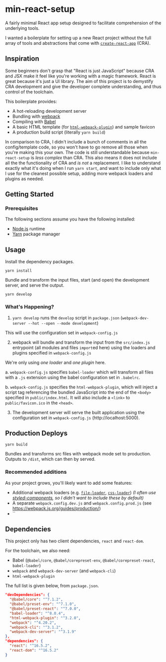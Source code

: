 # min-react-setup
A fairly minimal React app setup designed to facilitate comprehension of the underlying tools.

I wanted a boilerplate for setting up a new React project without the full array of tools and abstractions that come with [`create-react-app`](https://github.com/facebook/create-react-app) (CRA).

## Inspiration
Some beginners don't grasp that "React is just JavaScript" because CRA and JSX make it feel like you're working with a magic framework. React is great because it's just a UI library. The aim of this project is to demystify CRA development and give the developer complete understanding, and thus control of the toolchain.

This boilerplate provides:
* A hot-reloading development server
* Bundling with [webpack](https://webpack.js.org/)
* Compiling with [Babel](https://babeljs.io/)
* A basic HTML template (for [`html-webpack-plugin`](https://github.com/jantimon/html-webpack-plugin)) and sample favicon
* A production build script (literally `yarn build`)

In comparison to CRA, I didn't include a bunch of comments in all the config/template code, so you won't have to go remove all those when you're making this your own. The code is still understandable because `min-react-setup` is *less complex* than CRA. This also means it does not include all the the functionality of CRA and *is not* a replacement. I like to understand exactly what it's doing when I run `yarn start`, and want to include only what I use for the cleanest possible setup, adding more webpack loaders and plugins as needed.

## Getting Started
### Prerequisites
The following sections assume you have the following installed:
* [Node.js](https://nodejs.org/en/) runtime
* [Yarn](https://yarnpkg.com/en/) package manager

## Usage
Install the dependency packages.
```
yarn install
```

Bundle and transform the input files, start (and open) the development server, and serve the output.
```
yarn develop
```

### What's Happening?
1. `yarn develop` runs the `develop` script in `package.json` (`webpack-dev-server --hot --open --mode development`)

This will use the configuration set in `webpack-config.js`

2. webpack will bundle and transform the input from the `src/index.js` entrypoint (all modules and files `import`ed here) using the loaders and plugins specified in `webpack-config.js`

We're only using *one loader* and *one plugin* here.

a. `webpack-config.js` specifies `babel-loader` which will transform all files with a `.js` extension using the babel configuration set in `.babelrc`.

b. `webpack-config.js` specifies the `html-webpack-plugin`, which will inject a script tag referencing the bundled JavaScript into the end of the `<body>` specified in `public/index.html`. It will also include a `<link>` to `public/favicon.ico` in the `<head>`.

3. The development server will serve the built application using the configuration set in `webpack-config.js` (http://localhost:5000).

## Production Deploys
```
yarn build
```
Bundles and transforms src files with webpack mode set to production. Outputs to `/dist`, which can then by served.

### Recommended additions
As your project grows, you'll likely want to add some features:
* Additional webpack loaders (e.g. [`file-loader`](https://github.com/webpack-contrib/file-loader), [`css-loader`](https://github.com/webpack-contrib/css-loader)) *(I often use [styled-components](https://www.styled-components.com/), so I didn't want to include these by default)*
* A separate `webpack.config.dev.js` and `webpack.config.prod.js` (see https://webpack.js.org/guides/production/)
* ``

## Dependencies
This project only has two client dependencies, `react` and `react-dom`.

For the toolchain, we also need:
* Babel (`@babel/core`, `@babel/corepreset-env`, `@babel/corepreset-react`, `babel-loader`)
* `webpack` and `webpack-dev-server` (and `webpack-cli`)
* `html-webpack-plugin`

The full list is given below, from `package.json`.
```json
"devDependencies": {
  "@babel/core": "^7.1.2",
  "@babel/preset-env": "^7.1.0",
  "@babel/preset-react": "^7.0.0",
  "babel-loader": "^8.0.4",
  "html-webpack-plugin": "^3.2.0",
  "webpack": "^4.20.2",
  "webpack-cli": "^3.1.2",
  "webpack-dev-server": "^3.1.9"
},
"dependencies": {
  "react": "^16.5.2",
  "react-dom": "^16.5.2"
}
```
